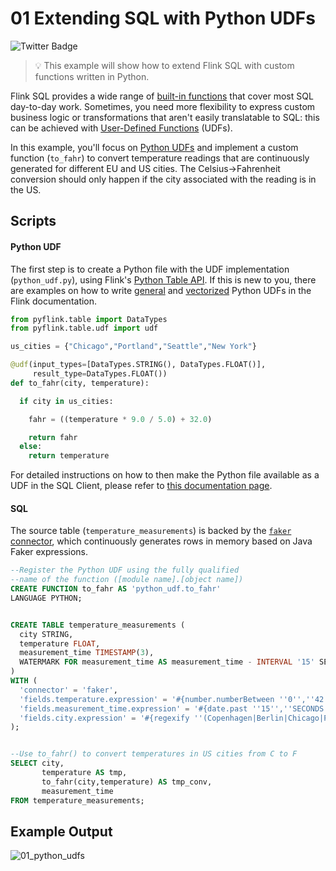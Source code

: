 # 01 Extending SQL with Python UDFs

![Twitter Badge](https://img.shields.io/badge/Flink%20Version-1.11%2B-lightgrey)

> :bulb: This example will show how to extend Flink SQL with custom functions written in Python.

Flink SQL provides a wide range of [built-in functions](https://ci.apache.org/projects/flink/flink-docs-stable/dev/table/functions/systemFunctions.html) that cover most SQL day-to-day work. Sometimes, you need more flexibility to express custom business logic or transformations that aren't easily translatable to SQL: this can be achieved with [User-Defined Functions](https://ci.apache.org/projects/flink/flink-docs-stable/dev/table/functions/udfs.html) (UDFs).

In this example, you'll focus on [Python UDFs](https://ci.apache.org/projects/flink/flink-docs-stable/dev/python/table-api-users-guide/udfs/python_udfs.html) and implement a custom function (`to_fahr`) to convert temperature readings that are continuously generated for different EU and US cities. The Celsius->Fahrenheit conversion should only happen if the city associated with the reading is in the US.

## Scripts

#### Python UDF

The first step is to create a Python file with the UDF implementation (`python_udf.py`), using Flink's [Python Table API](https://ci.apache.org/projects/flink/flink-docs-stable/dev/python/table-api-users-guide/intro_to_table_api.html). If this is new to you, there are examples on how to write [general](https://ci.apache.org/projects/flink/flink-docs-stable/dev/python/table-api-users-guide/udfs/python_udfs.html) and [vectorized](https://ci.apache.org/projects/flink/flink-docs-stable/dev/python/table-api-users-guide/udfs/vectorized_python_udfs.html) Python UDFs in the Flink documentation.

```python
from pyflink.table import DataTypes
from pyflink.table.udf import udf

us_cities = {"Chicago","Portland","Seattle","New York"}

@udf(input_types=[DataTypes.STRING(), DataTypes.FLOAT()],
     result_type=DataTypes.FLOAT())
def to_fahr(city, temperature):

  if city in us_cities:

    fahr = ((temperature * 9.0 / 5.0) + 32.0)

    return fahr
  else:
    return temperature
```

For detailed instructions on how to then make the Python file available as a UDF in the SQL Client, please refer to [this documentation page](https://ci.apache.org/projects/flink/flink-docs-stable/dev/table/sqlClient.html#user-defined-functions).

#### SQL

The source table (`temperature_measurements`) is backed by the [`faker` connector](https://github.com/knaufk/flink-faker), which continuously generates rows in memory based on Java Faker expressions. 

```sql
--Register the Python UDF using the fully qualified 
--name of the function ([module name].[object name])
CREATE FUNCTION to_fahr AS 'python_udf.to_fahr' 
LANGUAGE PYTHON;


CREATE TABLE temperature_measurements (
  city STRING,
  temperature FLOAT,
  measurement_time TIMESTAMP(3),
  WATERMARK FOR measurement_time AS measurement_time - INTERVAL '15' SECONDS
)
WITH (
  'connector' = 'faker',
  'fields.temperature.expression' = '#{number.numberBetween ''0'',''42''}',
  'fields.measurement_time.expression' = '#{date.past ''15'',''SECONDS''}',
  'fields.city.expression' = '#{regexify ''(Copenhagen|Berlin|Chicago|Portland|Seattle|New York){1}''}'
);


--Use to_fahr() to convert temperatures in US cities from C to F
SELECT city,
       temperature AS tmp,
       to_fahr(city,temperature) AS tmp_conv,
       measurement_time
FROM temperature_measurements;
```

## Example Output

![01_python_udfs](https://user-images.githubusercontent.com/23521087/106733744-8ca4ff00-6612-11eb-9721-e4a74fb07329.gif)